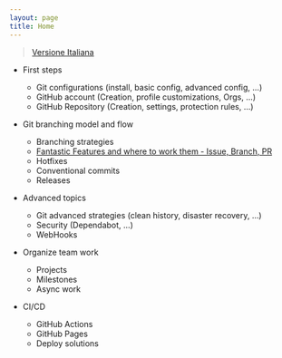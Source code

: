 ```yaml
---
layout: page
title: Home
---
```


> [Versione Italiana](/docs/it/index_it.md)

- First steps

  - Git configurations (install, basic config, advanced config, ...)
  - GitHub account (Creation, profile customizations, Orgs, ...)
  - GitHub Repository (Creation, settings, protection rules, ...)

- Git branching model and flow

  - Branching strategies
  - [Fantastic Features and where to work them - Issue, Branch, PR](/docs/en/issue-pr-branch.md)
  - Hotfixes
  - Conventional commits
  - Releases

- Advanced topics

  - Git advanced strategies (clean history, disaster recovery, ...)
  - Security (Dependabot, ...)
  - WebHooks

- Organize team work

  - Projects
  - Milestones
  - Async work

- CI/CD

  - GitHub Actions
  - GitHub Pages
  - Deploy solutions
